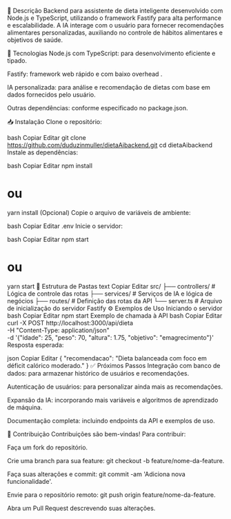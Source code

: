 
🧠 Descrição
Backend para assistente de dieta inteligente desenvolvido com Node.js e TypeScript, utilizando o framework Fastify para alta performance e escalabilidade. A IA interage com o usuário para fornecer recomendações alimentares personalizadas, auxiliando no controle de hábitos alimentares e objetivos de saúde.

🚀 Tecnologias
Node.js com TypeScript: para desenvolvimento eficiente e tipado.

Fastify: framework web rápido e com baixo overhead .

IA personalizada: para análise e recomendação de dietas com base em dados fornecidos pelo usuário.

Outras dependências: conforme especificado no package.json.

📥 Instalação
Clone o repositório:

bash
Copiar
Editar
git clone https://github.com/duduzinmuller/dietaAibackend.git
cd dietaAibackend
Instale as dependências:

bash
Copiar
Editar
npm install
# ou
yarn install
(Opcional) Copie o arquivo de variáveis de ambiente:

bash
Copiar
Editar
.env
Inicie o servidor:

bash
Copiar
Editar
npm start
# ou
yarn start
🧩 Estrutura de Pastas
text
Copiar
Editar
src/
├── controllers/    # Lógica de controle das rotas
├── services/       # Serviços de IA e lógica de negócios
├── routes/         # Definição das rotas da API
└── server.ts       # Arquivo de inicialização do servidor Fastify
⚙️ Exemplos de Uso
Iniciando o servidor
bash
Copiar
Editar
npm start
Exemplo de chamada à API
bash
Copiar
Editar
curl -X POST http://localhost:3000/api/dieta \
  -H "Content-Type: application/json" \
  -d '{"idade": 25, "peso": 70, "altura": 1.75, "objetivo": "emagrecimento"}'
Resposta esperada:

json
Copiar
Editar
{
  "recomendacao": "Dieta balanceada com foco em déficit calórico moderado."
}
✅ Próximos Passos
Integração com banco de dados: para armazenar histórico de usuários e recomendações.

Autenticação de usuários: para personalizar ainda mais as recomendações.

Expansão da IA: incorporando mais variáveis e algoritmos de aprendizado de máquina.

Documentação completa: incluindo endpoints da API e exemplos de uso.

🤝 Contribuição
Contribuições são bem-vindas! Para contribuir:

Faça um fork do repositório.

Crie uma branch para sua feature: git checkout -b feature/nome-da-feature.

Faça suas alterações e commit: git commit -am 'Adiciona nova funcionalidade'.

Envie para o repositório remoto: git push origin feature/nome-da-feature.

Abra um Pull Request descrevendo suas alterações.


